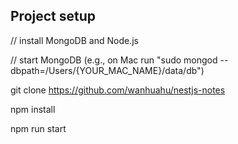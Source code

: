 ## Project setup
// install MongoDB and Node.js

// start MongoDB (e.g., on Mac run "sudo mongod --dbpath=/Users/{YOUR_MAC_NAME}/data/db")

git clone https://github.com/wanhuahu/nestjs-notes

npm install

npm run start